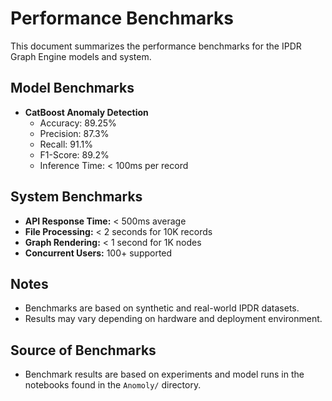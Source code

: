 # Performance Benchmarks

This document summarizes the performance benchmarks for the IPDR Graph Engine models and system.

## Model Benchmarks
- **CatBoost Anomaly Detection**
  - Accuracy: 89.25%
  - Precision: 87.3%
  - Recall: 91.1%
  - F1-Score: 89.2%
  - Inference Time: < 100ms per record

## System Benchmarks
- **API Response Time:** < 500ms average
- **File Processing:** < 2 seconds for 10K records
- **Graph Rendering:** < 1 second for 1K nodes
- **Concurrent Users:** 100+ supported

## Notes
- Benchmarks are based on synthetic and real-world IPDR datasets.
- Results may vary depending on hardware and deployment environment.
## Source of Benchmarks
- Benchmark results are based on experiments and model runs in the notebooks found in the `Anomoly/` directory.
